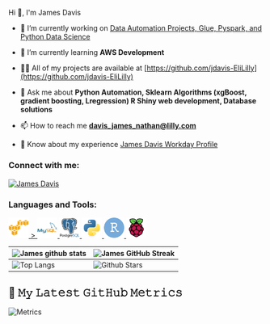 
Hi 👋, I'm James Davis


- 🔭 I’m currently working on [Data Automation Projects, Glue, Pyspark, and Python Data Science](https://github.com/EliLillyCo)

- 🌱 I’m currently learning **AWS Development**

- 👨‍💻 All of my projects are available at [https://github.com/jdavis-EliLilly](https://github.com/jdavis-EliLilly)

- 💬 Ask me about **Python Automation, Sklearn Algorithms (xgBoost, gradient boosting, Lregression) R Shiny web development, Database solutions**

- 📫 How to reach me **davis_james_nathan@lilly.com**

- 📄 Know about my experience [James Davis Workday Profile](https://wd5.myworkday.com/lilly/d/inst/1$37/247$22434.htmld#TABINDEX=0&SUBTABINDEX=0)

<h3 align="left">Connect with me:</h3>
<p align="left">
<a href="https://www.linkedin.com/in/james-davis-a13b4378" target="blank"><img align="center" src="https://raw.githubusercontent.com/rahuldkjain/github-profile-readme-generator/master/src/images/icons/Social/linked-in-alt.svg" alt="James Davis" height="30" width="40" /></a>


<h3 align="left">Languages and Tools:</h3>
<p align="left"> <a href="https://aws.amazon.com" target="_blank"> <img src="https://raw.githubusercontent.com/devicons/devicon/master/icons/amazonwebservices/amazonwebservices-original.svg" alt="aws" width="40" height="40"/> > <a href="https://www.mysql.com/" target="_blank"> <img src="https://raw.githubusercontent.com/devicons/devicon/master/icons/mysql/mysql-original-wordmark.svg" alt="mysql" width="40" height="40"/> </a> <a href="https://www.postgresql.org" target="_blank"> <img src="https://raw.githubusercontent.com/devicons/devicon/master/icons/postgresql/postgresql-original-wordmark.svg" alt="postgresql" width="40" height="40"/> </a> <a href="https://www.python.org" target="_blank"> <img src="https://raw.githubusercontent.com/devicons/devicon/master/icons/python/python-original.svg" alt="python" width="40" height="40"/> </a> <a href="https://https://www.r-project.org/" target="_blank"> <img src="https://raw.githubusercontent.com/devicons/devicon/master/icons/rstudio/rstudio-original.svg" alt="RStudio" width="40" height="40"/> </a> <a href="https://www.raspberrypi.org/" target="_blank"> <img src="https://raw.githubusercontent.com/devicons/devicon/master/icons/raspberrypi/raspberrypi-original.svg" alt="raspberrypi" width="40" height="40"/> </a> </p>

 
![James github stats](https://github-readme-stats.vercel.app/api?username=jdavis-EliLilly&show_icons=true&theme=dark&count_private=true&include_all_commits=true) | ![James GitHub Streak](https://github-readme-streak-stats.herokuapp.com/?user=jdavis-EliLilly&count_private=true&theme=dark) |
| --- | --- |
 | ![Top Langs](https://github-readme-stats.vercel.app/api/top-langs/?username=jdavis-EliLilly&count_private=true&theme=dark) | ![Github Stars](https://github-readme-stats.vercel.app/api?username=jdavis-EliLilly&show_icons=true&locale=en&count_private=true&hide_rank=true&custom_title=My%20GitHub%20Stats&disable_animations=true&theme=dark) |
 
 ## 🔔 𝙼𝚢 𝙻𝚊𝚝𝚎𝚜𝚝 𝙶𝚒𝚝𝙷𝚞𝚋 𝙼𝚎𝚝𝚛𝚒𝚌𝚜
![Metrics](https://metrics.lecoq.io/jdavis-EliLilly?template=classic&base.header=0&gists=1&lines=1&config.timezone=America%2FToronto)

